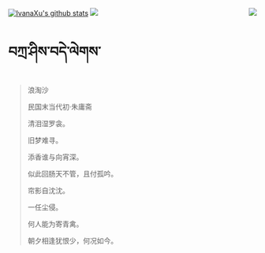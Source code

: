 [![IvanaXu's github stats](https://github-readme-stats.vercel.app/api?username=IvanaXu&show_icons=true&theme=vue-dark)](https://github.com/anuraghazra/github-readme-stats)
<img align="right" src="https://github-readme-stats.vercel.app/api/top-langs/?username=IvanaXu&langs_count=7&theme=graywhite" />
<img src="https://github-readme-stats.vercel.app/api/wakatime?username=IvanaXu&layout=compact&langs_count=6&theme=vue-dark&&custom_title=Programming Times(Jul 29 2021-)" />
# བཀྲ་ཤིས་བདེ་ལེགས་
> 浪淘沙
>
> 民国末当代初·朱庸斋
>
> 清泪湿罗衾。
> 
> 旧梦难寻。
> 
> 添香谁与向宵深。
> 
> 似此回肠天不管，且付孤吟。
> 
> 帘影自沈沈。
> 
> 一任尘侵。
> 
> 何人能为寄青禽。
> 
> 朝夕相逢犹恨少，何况如今。